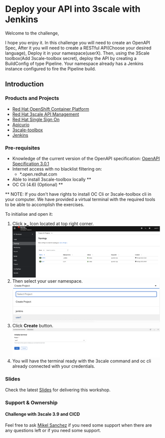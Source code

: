 # Deploy your API into 3scale with Jenkins

Welcome to the challenge,

I hope you enjoy it. In this challenge you will need to create an OpenAPI Spec, After it you will need to create a RESTful API(Choose your desired language), Deploy it in your namespace(userX). Then, using the 3Scale toolbox(Add 3scale-toolbox secret), deploy the API by creating a BuildConfig of type Pipeline. Your namespace already has a Jenkins instance configured to fire the Pipeline build.

## Introduction

### Products and Projects

* [Red Hat OpenShift Container Platform](https://www.redhat.com/en/technologies/cloud-computing/openshift)
* [Red Hat 3scale API Management](https://www.redhat.com/en/technologies/jboss-middleware/3scale)
* [Red Hat Single Sign On](https://access.redhat.com/products/red-hat-single-sign-on)
* [Apicurio](https://www.apicur.io/)
* [3scale-toolbox](https://github.com/3scale/3scale_toolbox/)
* [Jenkins](https://www.jenkins.io/)

### Pre-requisites

* Knowledge of the current version of the OpenAPI specification: [OpenAPI Specification 3.0.1](https://github.com/OAI/OpenAPI-Specification/blob/master/versions/3.0.1.md)
* Internet access with no blacklist filtering on:
  * *.open.redhat.com
* Able to install 3scale-toolbox locally **
* OC Cli (4.6) (Optional) **

** NOTE:
If you don't have rights to install OC Cli or 3scale-toolbox cli in your computer. We have provided a virtual terminal with the required tools to be able to accomplish the exercises.

To initialise and open it:

1. Click **>_** Icon located at top right corner.
   ![Terminal 1](images/terminal1.png)
2. Then select your user namespace.
   ![Terminal 2](images/terminal2.png)
3. Click **Create** button.
   ![Terminal 3](images/terminal3.png)
4. You will have the terminal ready with the 3scale command and oc cli already connected with your credentials.

### Slides

Check the latest [Slides](https://docs.google.com/presentation/d/1o-hT8gVyKrgQbIltY0lJil0oOXKLn07k00UddRMVOfE/edit?usp=sharing) for delivering this workshop.

### Support & Ownership

#### Challenge with 3scale 3.9 and CICD

Feel free to ask [Mikel Sanchez](mailto:misanche@redhat.com) if you need some support when there are any questions left or if you need some support.

